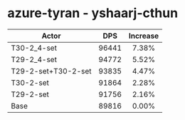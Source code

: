 # azure-tyran - yshaarj-cthun
| Actor | DPS | Increase |
|---|:---:|:---:|
|T30-2_4-set|96441|7.38%|
|T29-2_4-set|94772|5.52%|
|T29-2-set+T30-2-set|93835|4.47%|
|T30-2-set|91864|2.28%|
|T29-2-set|91756|2.16%|
|Base|89816|0.00%|
